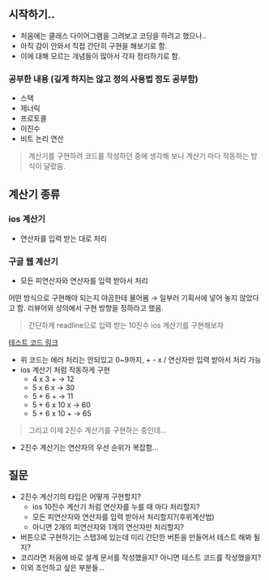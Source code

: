## 시작하기..

- 처음에는 클래스 다이어그램을 그려보고 코딩을 하려고 했으나..
- 아직 감이 안와서 직접 간단히 구현을 해보기로 함.
- 이에 대해 모르는 개념들이 많아서 각자 정리하기로 함.

### 공부한 내용 (깊게 하지는 않고 정의 사용법 정도 공부함)

- 스택
- 제너릭
- 프로토콜
- 이진수
- 비트 논리 연산

> 계산기를 구현하려 코드를 작성하던 중에 생각해 보니 계산기 마다 작동하는 방식이 달랐음.

## 계산기 종류

### ios 계산기

- 연산자를 입력 받는 대로 처리

### 구글 웹 계산기

- 모든 피연산자와 연산자를 입력 받아서 처리

어떤 방식으로 구현해야 되는지 야곰한테 물어봄 
→ 일부러 기획서에 넣어 놓지 않았다고 함. 리뷰어와 상의에서 구현 방향을 정하라고 했음.

> 간단하게 readline으로 입력 받는 10진수 ios 계산기를 구현해보자

[테스트 코드 링크](https://github.com/stevenkim18/ios-calculator-app/blob/main/docs/DecimalCalculatorTest.md)

- 위 코드는 에러 처리는 안되있고 0~9까지, + - x / 연산자만 입력 받아서 처리 가능
- ios 계산기 처럼 작동하게 구현
    - 4 x 3 + → 12
    - 5 x 6 x → 30
    - 5 + 6 + → 11
    - 5 + 6 x 10 x → 60
    - 5 + 6 x 10 + → 65

> 그리고 이제 2진수 계산기를 구현하는 중인데...

- 2진수 계산기는 연산자의 우선 순위가 복잡함...

## 질문

- 2진수 계산기의 타입은 어떻게 구현할지?
    - ios 10진수 계산기 처럼 연산자를 누를 때 마다 처리할지?
    - 모든 피연산자와 연산자를 입력 받아서 처리할지?(후위계산법)
    - 아니면 2개의 피연산자와 1개의 연산자만 처리할지?
- 버튼으로 구현하기는 스탭3에 있는데 미리 간단한 버튼을 만들어서 테스트 해봐 될지?
- 코리라면 처음에 바로 설계 문서를 작성했을지? 아니면 테스트 코드를 작성했을지?
- 이외 조언하고 싶은 부분들...
